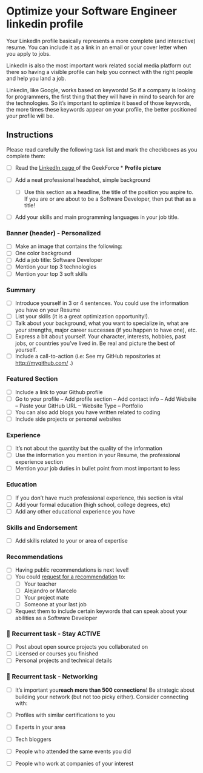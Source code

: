 # Optimize your Software Engineer linkedin profile

Your LinkedIn profile basically represents a more complete (and interactive) resume. 
You can include it as a link in an email or your cover letter when you apply to jobs.

LinkedIn is also the most important work related social media platform out there so
having a visible profile can help you connect with the right people and help you land a
job.

Linkedin, like Google, works based on keywords! So if a company is looking for
programmers, the first thing that they will have in mind to search for are the
technologies. So it’s important to optimize it based of those keywords, the more times
these keywords appear on your profile, the better positioned your profile will be.

## Instructions

Please read carefully the following task list and mark the checkboxes as you complete
them:

- [ ] Read the [LinkedIn page ](https://4geeksacademy.notion.site/About-LinkedIn-db2a04efb8f14f43a1c53e410d8d274d) of the GeekForce * **Profile picture**

- [ ] Add a neat professional headshot, simple background
	- [ ] Use this section as a headline, the title of the position you aspire to. If you are or are about to be a Software Developer, then put that as a title!
- [ ]  Add your skills and main programming languages in your job title.

### Banner (header) - Personalized

- [ ] Make an image that contains the following:
- [ ] One color background 
- [ ] Add a job title: Software Developer
- [ ] Mention your top 3 technologies
- [ ] Mention your top 3 soft skills 

### Summary

- [ ] Introduce yourself in 3 or 4 sentences. You could use the information you have on your Resume
- [ ] List your skills (it is a great optimization opportunity!). 
- [ ] Talk about your background, what you want to specialize in, what are your strengths, major career successes (if you happen to have one), etc.
- [ ] Express a bit about yourself. Your character, interests, hobbies, past jobs, or countries you’ve lived in. Be real and picture the best of yourself.
- [ ] Include a call-to-action (i.e: See my GitHub repositories at http://mygithub.com/ .)

### Featured Section
- [ ] Include a link to your Github profile 
- [ ] Go to your profile – Add profile section – Add contact info – Add Website – Paste your GitHub URL – Website Type – Portfolio
- [ ] You can also add blogs you have written related to coding 
- [ ] Include side projects or personal websites

### Experience

- [ ] It’s not about the quantity but the quality of the information 
- [ ] Use the information you mention in your Resume, the professional experience section
- [ ] Mention your job duties in bullet point from most important to less  

### Education

- [ ] If you don’t have much professional experience, this section is vital 
- [ ] Add your formal education (high school, college degrees, etc)
- [ ] Add any other educational experience you have 

### Skills and Endorsement
- [ ] Add skills related to your or area of expertise 

### Recommendations
- [ ] Having public recommendations is next level!
- [ ]  You could  [request for a recommendation](https://www.linkedin.com/help/linkedin/answer/a546682/request-a-recommendation?lang=en)  to: 
	- [ ] Your teacher 
	- [ ] Alejandro or Marcelo 
	- [ ] Your project mate 
	- [ ]  Someone at your last job 

- [ ] Request them to include certain keywords that can speak about your abilities as a Software Developer 

### 🔄  Recurrent task - Stay ACTIVE
- [ ] Post about open source projects you collaborated on 
- [ ]  Licensed or courses you finished 
- [ ]  Personal projects and technical details 

### 🔄  Recurrent task - Networking
- [ ] It’s important you**reach more than 500 connections**! Be strategic about building your network (but not too picky either). Consider connecting with: 
- [ ] Profiles with similar certifications to you
- [ ] Experts in your area 
- [ ] Tech bloggers 
- [ ] People who attended the same events you did 
- [ ] People who work at companies of your interest 

